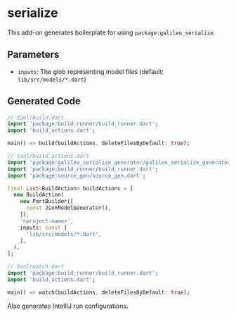 # serialize
This add-on generates boilerplate for using `package:galileo_serialize`.

## Parameters
* `inputs`: The glob representing model files (default: `lib/src/models/*.dart`)

## Generated Code
```dart
// tool/build.dart
import 'package:build_runner/build_runner.dart';
import 'build_actions.dart';

main() => build(buildActions, deleteFilesByDefault: true);

// tool/build_actions.dart
import 'package:galileo_serialize_generator/galileo_serialize_generator.dart';
import 'package:build_runner/build_runner.dart';
import 'package:source_gen/source_gen.dart';

final List<BuildAction> buildActions = [
  new BuildAction(
    new PartBuilder([
      const JsonModelGenerator(),
    ]),
    '<project-name>',
    inputs: const [
      'lib/src/models/*.dart',
    ],
  ),
];

// tool/watch.dart
import 'package:build_runner/build_runner.dart';
import 'build_actions.dart';

main() => watch(buildActions, deleteFilesByDefault: true);
```

Also generates IntellIJ run configurations.

